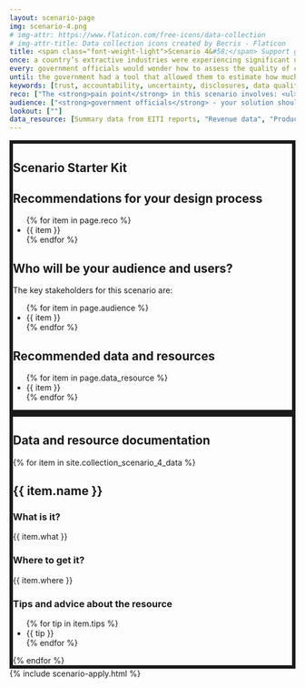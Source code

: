 ```yaml
---
layout: scenario-page
img: scenario-4.png
# img-attr: https://www.flaticon.com/free-icons/data-collection
# img-attr-title: Data collection icons created by Becris - Flaticon
title: <span class="font-weight-light">Scenario 4&#58;</span> Support government officials to analyse company disclosures in a context of volatility and uncertainty.
once: a country’s extractive industries were experiencing significant uncertainty as a result of the global energy transition. Commodity prices were volatile and the long-term prospects for the sector unclear. Some companies were ramping up production, others were scaling back their activities. This was resulting in big changes in the revenues the government was collecting from different companies. While EITI disclosures shed light on the payments companies were making, government officials were unsure whether those amounts reflected how much companies should have paid.
every: government officials would wonder how to assess the quality of company disclosures. They wanted to know whether companies were paying what they owed and whether the country was getting its fair share of the sector’s benefits. The officials had access to project-level data on revenue payments and production volumes. The officials thought that by combining this information with data on commodity prices they should be able to better understand whether companies were complying with their revenue obligations.
until: the government had a tool that allowed them to estimate how much revenue different projects should have paid based on the volume and value of their production. Where big discrepancies emerged between the amounts paid and the amounts that might have been expected, the government was able to engage companies for clarification. This provided a useful means for holding companies accountable and building trust around the accuracy of company payments.
keywords: [trust, accountability, uncertainty, disclosures, data quality, data validation, government payments]
reco: ["The <strong>pain point</strong> in this scenario involves: <ul><li>understanding whether companies were complying with their revenue obligations.</li></ul>", "An <strong>entry point</strong> for your solution can be in the the <strong>accounting and budget forecasting processes</strong> of the government, <strong>EITI reporting</strong>, or even the <strong>revenue payments reporting</strong> of extractive companies.", "An example of a country with multiple years of revenue and production data is <a href='https://drive.google.com/drive/folders/0B361RU22DTPfd1d4NERBQUgzVHc?resourcekey=0-Ju6bXQ-PU6Zh_07ecZ1BdQ&usp=sharing'>Senegal</a>.", "You can also use the <a href='https://eiti.org/api'>EITI API</a> to fetch specific datasets based on your needs.", "<strong>Remember: We do not expect perfect solutions</strong>—the focus of this event is on prototyping ideas, rather than creating perfect tools."]
audience: ["<strong>government officials</strong> - your solution should enable government officials to determine whether the revenue payment they receive from an extractive company is consistent with the revenue obligations of the latter by inputing information such as the total revenue and production of the company and its projects, the price of the commodity, the fiscal regime in place, etc. As an added feature, your solution could have a way for government officials to flag extractive companies about discrepancies and engage them for clarification.", "<strong>extractive companies</strong> - your solution may also be used by companies to report their revenue payments to government offices and engage with them in case discrepancies are found in the payments.", "<strong>civil society groups and citizens</strong> - your solution may also have a feature for civil society groups and citizens to check the estimated revenue computed by the government and the reported payment by the extractive companies."]
lookout: [""]
data_resource: [Summary data from EITI reports, "Revenue data", "Production data", "EITI API"]
---
```


<section class="color-primary-3 rounded px-4 pt-2 pb-4 my-4" style="border: 6px solid" id="starter-kit">
<h1 class="color-primary-3">Scenario Starter Kit</h1>
<h2><strong>Recommendations for your design process</strong></h2>
<p>
    <ul class="color-black">
    {% for item in page.reco %}
        <li>{{ item }}</li>
    {% endfor %}
    </ul>
</p>

<!-- <h2><strong>Glossary of key terms</strong></h2>
<p></p> -->

<h2><strong>Who will be your audience and users?</strong></h2>
<p>The key stakeholders for this scenario are:
    <ul class="color-black">
    {% for item in page.audience %}
        <li>{{ item }}</li>
    {% endfor %}
    </ul>
</p>

<!-- <h2><strong>Things to look out for</strong></h2>
<p>
<ul class="color-black">
    {% for item in page.lookout %}
        <li>{{ item }}</li>
    {% endfor %}
    </ul>
</p> -->

<h2><strong>Recommended data and resources</strong></h2>
<p>
    <ul class="color-black">
    {% for item in page.data_resource %}
        <li>{{ item }}</li>
    {% endfor %}
    </ul>
</p>

</section>


<section class="color-primary-4 rounded px-4 pt-2 pb-4 my-4" style="border: 6px solid" id="data-documentation">
<h1 class="color-primary-4">Data and resource documentation</h1>
{% for item in site.collection_scenario_4_data %}
    <div class="bg-color-muted rounded px-4 py-2 mb-4 color-black" id="{{ item.id }}">
        <h2><strong>{{ item.name }}</strong></h2>
        <h3>What is it?</h3>
        <p>{{ item.what }}</p>
        <h3>Where to get it?</h3>
        <p>{{ item.where }}</p>
        <!-- <h3>Data dictionary</h3>
        <p></p> -->
        <h3>Tips and advice about the resource</h3>
        <p>
        <ul class="color-black">
        {% for tip in item.tips %}
            <li>{{ tip }}</li>
        {% endfor %}
        </ul>
        <!-- {{ item.tips }} -->
        </p>
    </div>
{% endfor %}
</section>

<section class="pt-2 pb-4 container-fluid bg-color-muted" id="apply">
  {% include scenario-apply.html %}
</section>